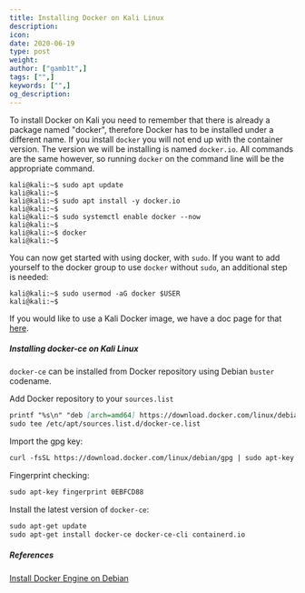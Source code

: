 ```yaml
---
title: Installing Docker on Kali Linux
description:
icon:
date: 2020-06-19
type: post
weight:
author: ["gamb1t",]
tags: ["",]
keywords: ["",]
og_description:
---
```


To install Docker on Kali you need to remember that there is already a package named "docker", therefore Docker has to be installed under a different name. If you install `docker` you will not end up with the container version. The version we will be installing is named `docker.io`. All commands are the same however, so running `docker` on the command line will be the appropriate command.

```
kali@kali:~$ sudo apt update
kali@kali:~$
kali@kali:~$ sudo apt install -y docker.io
kali@kali:~$
kali@kali:~$ sudo systemctl enable docker --now
kali@kali:~$
kali@kali:~$ docker
kali@kali:~$
```

You can now get started with using docker, with `sudo`. If you want to add yourself to the docker group to use `docker` without `sudo`, an additional step is needed:

```
kali@kali:~$ sudo usermod -aG docker $USER
kali@kali:~$
```

If you would like to use a Kali Docker image, we have a doc page for that [here](/docs/containers/using-kali-docker-images/).

##### Installing docker-ce on Kali Linux

`docker-ce` can be installed from Docker repository using Debian `buster` codename.

Add Docker repository to your `sources.list`

```markdown
printf "%s\n" "deb [arch=amd64] https://download.docker.com/linux/debian buster stable" |\
sudo tee /etc/apt/sources.list.d/docker-ce.list
```
Import the gpg key:

```markdown
curl -fsSL https://download.docker.com/linux/debian/gpg | sudo apt-key add -
```
Fingerprint  checking:

```markdown
sudo apt-key fingerprint 0EBFCD88
```

Install the latest version of `docker-ce`:

```markdown
sudo apt-get update
sudo apt-get install docker-ce docker-ce-cli containerd.io
```

##### References

[Install Docker Engine on Debian](https://docs.docker.com/engine/install/debian/)
